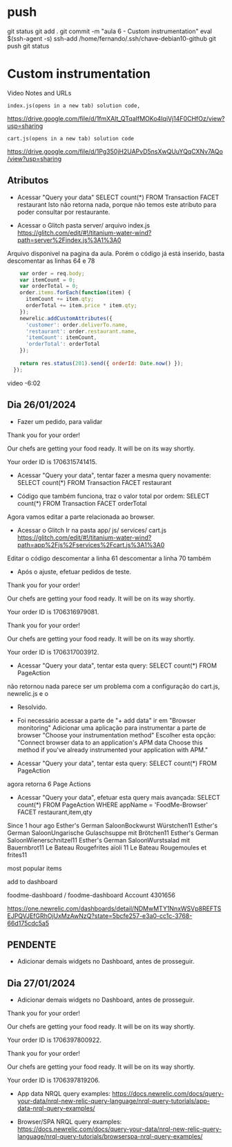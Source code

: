 
# ###################################################################################################################### 
# ###################################################################################################################### 
# ###################################################################################################################### 
#  push

git status
git add .
git commit -m "aula 6 - Custom instrumentation"
eval $(ssh-agent -s)
ssh-add /home/fernando/.ssh/chave-debian10-github
git push
git status



# ###################################################################################################################### 
# ###################################################################################################################### 
# ###################################################################################################################### 
# Custom instrumentation

Video Notes and URLs

    index.js(opens in a new tab) solution code, 
<https://drive.google.com/file/d/1fmXAlt_QTqaIfMOKo4IqiVj14F0CHfOz/view?usp=sharing>

    cart.js(opens in a new tab) solution code
<https://drive.google.com/file/d/1Pg350jH2UAPvD5nsXwQUuYQqCXNv7AQo/view?usp=sharing>




## Atributos

- Acessar "Query your data"
SELECT count(*) FROM Transaction FACET restaurant
Isto não retorna nada, porque não temos este atributo para poder consultar por restaurante.

- Acessar o Glitch
pasta server/
arquivo index.js
<https://glitch.com/edit/#!/titanium-water-wind?path=server%2Findex.js%3A1%3A0>

Arquivo disponivel na pagina da aula.
Porém o código já está inserido, basta descomentar as linhas 64 e 78

~~~~js
    var order = req.body;
    var itemCount = 0;
    var orderTotal = 0;
    order.items.forEach(function(item) { 
      itemCount += item.qty;
      orderTotal += item.price * item.qty;
    });
    newrelic.addCustomAttributes({
      'customer': order.deliverTo.name,
      'restaurant': order.restaurant.name,
      'itemCount': itemCount,
      'orderTotal': orderTotal
    });
    
    return res.status(201).send({ orderId: Date.now() });
  });
~~~~



video -6:02

## Dia 26/01/2024

- Fazer um pedido, para validar

Thank you for your order!

Our chefs are getting your food ready. It will be on its way shortly.

Your order ID is 1706315741415.




- Acessar "Query your data", tentar fazer a mesma query novamente:
SELECT count(*) FROM Transaction FACET restaurant


- Código que também funciona, traz o valor total por ordem:
SELECT count(*) FROM Transaction FACET orderTotal





Agora vamos editar a parte relacionada ao browser.

- Acessar o Glitch
Ir na pasta app/
js/
services/
cart.js
<https://glitch.com/edit/#!/titanium-water-wind?path=app%2Fjs%2Fservices%2Fcart.js%3A1%3A0>

Editar o código
descomentar a linha 61
descomentar a linha 70 também




- Após o ajuste, efetuar pedidos de teste.

Thank you for your order!

Our chefs are getting your food ready. It will be on its way shortly.

Your order ID is 1706316979081.



Thank you for your order!

Our chefs are getting your food ready. It will be on its way shortly.

Your order ID is 1706317003912.






- Acessar "Query your data", tentar esta query:
SELECT count(*) FROM PageAction

não retornou nada
parece ser um problema com a configuração do cart.js, newrelic.js e o 


- Resolvido.
- Foi necessário acessar a parte de "+ add data"
ir em "Browser monitoring"
Adicionar uma aplicação para instrumentar a parte de browser
"Choose your instrumentation method"
Escolher esta opção:
"Connect browser data to an application's APM data
Choose this method if you've already instrumented your application with APM."


- Acessar "Query your data", tentar esta query:
SELECT count(*) FROM PageAction

agora retorna
6 Page Actions





- Acessar "Query your data", efetuar esta query mais avançada:
SELECT count(*) FROM PageAction WHERE appName = 'FoodMe-Browser' FACET restaurant,item,qty


Since 1 hour ago
Esther's German SaloonBockwurst Würstchen11
Esther's German SaloonUngarische Gulaschsuppe mit Brötchen11
Esther's German SaloonWienerschnitzel11
Esther's German SaloonWurstsalad mit Bauernbrot11
Le Bateau Rougefrites aïoli 11
Le Bateau Rougemoules et frites11



most popular items

add to dashboard

foodme-dashboard / foodme-dashboard
Account 4301656


https://one.newrelic.com/dashboards/detail/NDMwMTY1NnxWSVp8REFTSEJPQVJEfGRhOjUxMzAwNzQ?state=5bcfe257-e3a0-cc1c-3768-66d175cdc5a5


## PENDENTE
- Adicionar demais widgets no Dashboard, antes de prosseguir.








## Dia 27/01/2024
- Adicionar demais widgets no Dashboard, antes de prosseguir.


Thank you for your order!

Our chefs are getting your food ready. It will be on its way shortly.

Your order ID is 1706397800922.




Thank you for your order!

Our chefs are getting your food ready. It will be on its way shortly.

Your order ID is 1706397819206.


- App data NRQL query examples:
<https://docs.newrelic.com/docs/query-your-data/nrql-new-relic-query-language/nrql-query-tutorials/app-data-nrql-query-examples/>

- Browser/SPA NRQL query examples:
<https://docs.newrelic.com/docs/query-your-data/nrql-new-relic-query-language/nrql-query-tutorials/browserspa-nrql-query-examples/>
